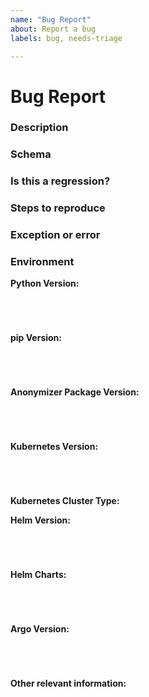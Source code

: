 ```yaml
---
name: "Bug Report"
about: Report a bug
labels: bug, needs-triage

---
```

<!--
Thanks for filing an issue!  Please provide as much of the information requested below as possible.

To expedite issue processing please search open and closed issues before submitting a new one.
Existing issues often contain information about workarounds, resolution, or progress updates.

Even better, we'd love a pull request to resolve the issue!
-->

# Bug Report

### Description

<!-- A clear and concise description of the problem. -->

### Schema

<!--
Is this issue related to a specific schema?  Has the schema already been contributed? Can the schema be contributed for reproduction?  

Provide the content of the schema or a link to the contributed schema if possible.
-->

### Is this a regression?

<!-- Did this behavior work in a previous version?  What version? -->

### Steps to reproduce

<!-- Detailed steps for how to reproduce the observed behavior. -->

### Exception or error

<!-- Is there a specific exception or error message being seen? -->

### Environment

<!-- Confirm the following environment information as is relevant. --> 

**Python Version:**

<pre><code>
<!-- run `pip --version` and paste the output below. -->

</code></pre>

**pip Version:**

<pre><code>
<!-- run `python --version` and paste the output below. -->

</code></pre>

**Anonymizer Package Version:**

<pre><code>
<!-- run `pip show TBD` and paste the output below. -->

</code></pre>

**Kubernetes Version:**

<pre><code>
<!-- run `kubectl version` and paste the output below. -->

</code></pre>

**Kubernetes Cluster Type:**

<!-- Provide information about how the Kubernetes cluster was created: kind, k3d, GKE, etc. -->

**Helm Version:**

<pre><code>
<!-- run `helm version` and paste the output below. -->

</code></pre>

**Helm Charts:**

<pre><code>
<!-- run `helm ls -A` and paste the output below. -->

</code></pre>

**Argo Version:**

<pre><code>
<!-- run `argo version` and paste output below. -->

</code></pre>

**Other relevant information:**

<!-- Does anything else about the environment seem to matter? -->
